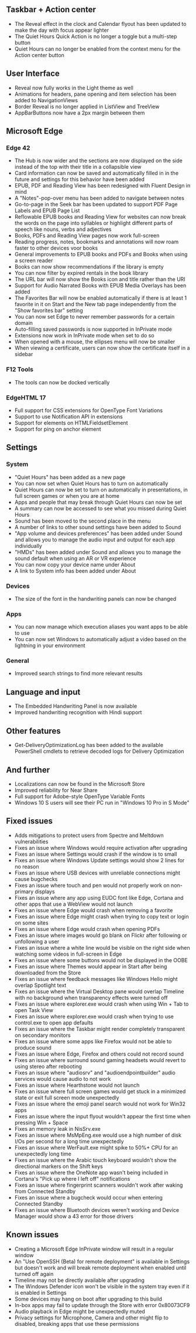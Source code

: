 ## Taskbar + Action center
- The Reveal effect in the clock and Calendar flyout has been updated to make the day with focus appear lighter
- The Quiet Hours Quick Action is no longer a toggle but a multi-step button
- Quiet Hours can no longer be enabled from the context menu for the Action center button

## User Interface
- Reveal now fully works in the Light theme as well
- Animations for headers, pane opening and item selection has been added to NavigationViews
- Border Reveal is no longer applied in ListView and TreeView
- AppBarButtons now have a 2px margin between them

## Microsoft Edge
### Edge 42
- The Hub is now wider and the sections are now displayed on the side instead of the top with their title in a collapsible view
- Card information can now be saved and automatically filled in in the future and settings for this behavior have been added
- EPUB, PDF and Reading View has been redesigned with Fluent Design in mind
- A "Notes"-pop-over menu has been added to navigate between notes
- Go-to-page in the Seek bar has been updated to support PDF Page Labels and EPUB Page List
- Reflowable EPUB books and Reading View for websites can now break the words on the page into syllables or highlight different parts of speech like nouns, verbs and adjectives
- Books, PDFs and Reading View pages now work full-screen
- Reading progress, notes, bookmarks and annotations will now roam faster to other devices voor books
- General improvements to EPUB books and PDFs and Books when using a screen reader
- Books can now show recommendations if the library is empty
- You can now filter by expired rentals in the book library
- The URL bar will now show the Books icon and title rather than the URI
- Support for Audio Narrated Books with EPUB Media Overlays has been added
- The Favorites Bar will now be enabled automatically if there is at least 1 favorite in it on Start and the New tab page independently from the "Show favorites bar" setting
- You can now set Edge to never remember passwords for a certain domain
- Auto-filling saved passwords is now supported in InPrivate mode
- Extensions now work in InPrivate mode when set to do so
- When opened with a mouse, the ellipses menu will now be smaller
- When viewing a certificate, users can now show the certificate itself in a sidebar

### F12 Tools
- The tools can now be docked vertically

### EdgeHTML 17
- Full support for CSS extensions for OpenType Font Variations
- Support to use Notification API in extensions
- Support for elements on HTMLFieldsetElement
- Support for ping on anchor element

## Settings
### System
- "Quiet Hours" has been added as a new page
- You can now set when Quiet Hours has to turn on automatically
- Quiet Hours can now be set to turn on automatically in presentations, in full screen games or when you are at home
- Apps and people that may break through Quiet Hours can now be set
- A summary can now be accessed to see what you missed during Quiet Hours
- Sound has been moved to the second place in the menu
- A number of links to other sound settings have been added to Sound
- "App volume and devices preferences" has been added under Sound and allows you to manage the audio input and output for each app individually
- "HMDs" has been added under Sound and allows you to manage the sound default when using an AR or VR experience
- You can now copy your device name under About
- A link to System info has been added under About

### Devices
- The size of the font in the handwriting panels can now be changed

### Apps
- You can now manage which execution aliases you want apps to be able to use
- You can now set Windows to automatically adjust a video based on the lightning in your environment

### General
- Improved search strings to find more relevant results

## Language and input
- The Embedded Handwriting Panel is now available
- Improved handwriting recognition with Hindi support

## Other features
- Get-DeliveryOptimizationLog has been added to the available PowerShell cmdlets to retrieve decoded logs for Delivery Optimization

## And further
- Localizations can now be found in the Microsoft Store
- Improved reliability for Near Share
- Full support for Adobe-style OpenType Variable Fonts
- Windows 10 S users will see their PC run in "Windows 10 Pro in S Mode"

## Fixed issues
- Adds mitigations to protect users from Spectre and Meltdown vulnerabilities
- Fixes an issue where Windows would require activation after upgrading
- Fixes an issue where Settings would crash if the window is to small
- Fixes an issue where Windows Update settings would show 2 lines for no reason
- Fixes an issue where USB devices with unreliable connections might cause bugchecks
- Fixes an issue where touch and pen would not properly work on non-primary displays
- Fixes an issue where any app using EUDC font like Edge, Cortana and other apps that use a WebView would not launch
- Fixes an issue where Edge would crash when removing a favorite
- Fixes an issue where Edge might crash when trying to copy text or login on some sites
- Fixes an issue where Edge would crash when opening PDFs
- Fixes an issue where images would go blank on Flickr after following or unfollowing a user
- Fixes an issue where a white line would be visible on the right side when watching some videos in full-screen in Edge
- Fixes an issue where some buttons would not be displayed in the OOBE
- Fixes an issue where Themes would appear in Start after being downloaded from the Store
- Fixes an issue where feedback messages like Windows Hello might overlap Spotlight text
- Fixes an issue where the Virtual Desktop pane would overlap Timeline with no background when transparency effects were turned off
- Fixes an issue where explorer.exe would crash when using Win + Tab to open Task View
- Fixes an issue where explorer.exe would crash when trying to use control.exe to open app defaults
- Fixes an issue where the Taskbar might render completely transparent on secondary monitors
- Fixes an issue where some apps like Firefox would not be able to produce sound
- Fixes an issue where Edge, Firefox and others could not record sound
- Fixes an issue where surround sound gaming headsets would revert to using stereo after rebooting
- Fixes an issue where "audiosrv" and "audioendpointbuilder" audio services would cause audio to not work
- Fixes an issue where Hearthstone would not launch
- Fixes an issue where full screen games would get stuck in a minimized state or exit full screen mode unexpectedly
- Fixes an issue where the emoji panel search would not work for Win32 apps
- Fixes an issue where the input flyout wouldn't appear the first time when pressing Win + Space
- Fixes an memory leak in NisSrv.exe
- Fixes an issue where MsMpEng.exe would use a high number of disk I/Os per second for a long time unexpectedly
- Fixes an issue where WerFault.exe might spike to 50%+ CPU for an unexpectedly long time
- Fixes an issue where the Arabic touch keyboard wouldn't show the directional markers on the Shift keys
- Fixes an issue where the OneNote app wasn't being included in Cortana's "Pick up where I left off" notifications
- Fixes an issue where fingerprint scanners wouldn't work after waking from Connected Standby
- Fixes an issue where a bugcheck would occur when entering Connected Standby
- Fixes an issue where Bluetooth devices weren't working and Device Manager would show a 43 error for those drivers

## Known issues
- Creating a Microsoft Edge InPrivate window will result in a regular window
- An "Use OpenSSH (Beta) for remote deployment" is available in Settings but doesn't work and will break remote deployment when enabled until turned off again
- Timeline may not be directly available after upgrading
- The Windows Defender icon won't be visible in the system tray even if it is enabled in Settings
- Some devices may hang on boot after upgrading to this build
- In-box apps may fail to update through the Store with error 0x80073CF9
- Audio playback in Edge might be unexpectedly muted
- Privacy settings for Microphone, Camera and other might flip to disabled, breaking apps that use these permissions
